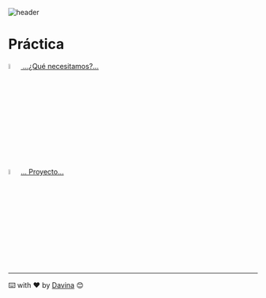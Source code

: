 
![header](https://capsule-render.vercel.app/api?type=waving&color=auto&height=260&section=header&text=%20API%20GOKU&fontSize=90&animation=fadeIn&fontAlignY=38&desc=Davina%20Medina&descAlignY=61&descAlign=87)





 # Práctica 



[ <img style={ width=5%}  src="https://media2.giphy.com/media/dieGgjBPDS9jy/giphy.webp?cid=ecf05e473djor0yx8e2bdujbplhfnea8z52wwsfsn4jbnzjs&rid=giphy.webp&ct=g" alt="alt text" title="GIT"/>
...¿Qué necesitamos?... ](./Practica.pdf) 

[   <img style={ width=5%}  src="https://media4.giphy.com/media/1S5zDKW1VFAUU/giphy.webp?cid=ecf05e47n0bu1wieyj0yxo1s56kr5hb6hg3x0k09tv76rpxd&rid=giphy.webp&ct=g" alt="alt text" title="GIT"/>... Proyecto...](./goku-api)

__________
  ⌨️ with ❤️ by [Davina](https://www.linkedin.com/in/davinamedina/) 😊
